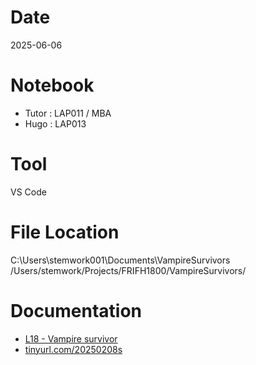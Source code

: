 # Date
2025-06-06

# Notebook
- Tutor : LAP011 / MBA
- Hugo : LAP013

# Tool
VS Code

# File Location
C:\Users\stemwork001\Documents\VampireSurvivors\
/Users/stemwork/Projects/FRIFH1800/VampireSurvivors/

# Documentation
- [L18 - Vampire survivor](https://docs.google.com/presentation/d/1zei0dHR0fZpzkVmF3AFyU8WhgyniOXyQ/edit?usp=drive_link&ouid=103823120062051076702&rtpof=true&sd=true)
- [tinyurl.com/20250208s](tinyurl.com/20250208s)
